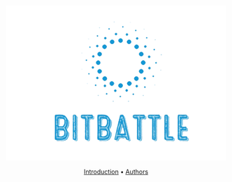 <div>
<p align="center">
<img src="https://github.com/LorenzoLongarini/BitBattle/blob/main/bitbattle.png">
</p>
<p align="center">
<a href="#Introduzioni">Introduction</a>&nbsp•
<a href="#Autori">Authors</a>

</p>
<br>
<br>
</div>
